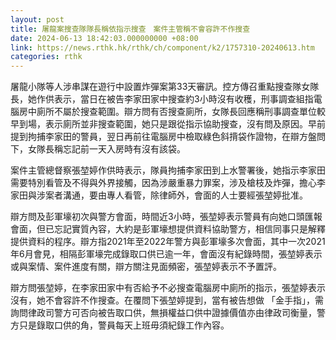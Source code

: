 ```yaml
---
layout: post
title: 屠龍案搜查隊隊長稱依指示搜查　案件主管稱不會容許不作搜查
date: 2024-06-13 18:42:03.000000000 +08:00
link: https://news.rthk.hk/rthk/ch/component/k2/1757310-20240613.htm
categories: rthk
---
```


屠龍小隊等人涉串謀在遊行中設置炸彈案第33天審訊。控方傳召重點搜查隊女隊長，她作供表示，當日在被告李家田家中搜查約3小時沒有收穫，刑事調查組指電腦房中廁所不屬於搜查範圍。辯方問有否搜查廁所，女隊長回應稱刑事調查單位較早到場，表示廁所並非搜查範圍，她只是跟從指示協助搜查，沒有問及原因。早前提到拘捕李家田的警員，翌日再前往電腦房中檢取綠色斜揹袋作證物，在辯方盤問下，女隊長稱忘記前一天入房時有沒有該袋。

案件主管總督察張堃婷作供時表示，隊員拘捕李家田到上水警署後，她指示李家田需要特別看管及不得與外界接觸，因為涉嚴重暴力罪案，涉及槍枝及炸彈，擔心李家田與涉案者溝通，要由專人看管，除律師外，會面的人士要經張堃婷批准。

辯方問及彭軍壕初次與警方會面，時間近3小時，張堃婷表示警員有向她口頭匯報會面，但已忘記實質內容，大約是彭軍壕想提供資料協助警方，相信同事只是解釋提供資料的程序。辯方指2021年至2022年警方與彭軍壕多次會面，其中一次2021年6月會見，相隔彭軍壕完成錄取口供已逾一年，會面沒有紀錄時間，張堃婷表示或與案情、案件進度有關，辯方關注見面頻密，張堃婷表示不予置評。

辯方問張堃婷，在李家田家中有否給予不必搜查電腦房中廁所的指示，張堃婷表示沒有，她不會容許不作搜查。在覆問下張堃婷提到，當有被告想做 「金手指」，需詢問律政司警方可否向被告取口供，無損權益口供中證據價值亦由律政司衡量，警方只是錄取口供的角，警員每天上班毋須紀錄工作內容。

